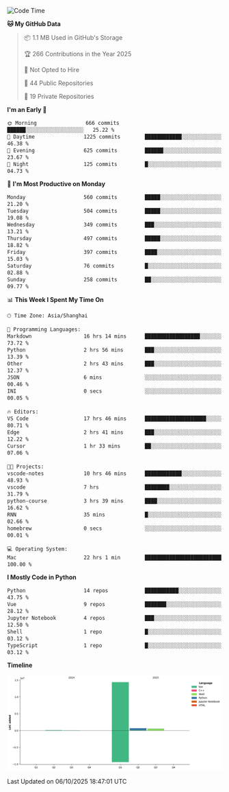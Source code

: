 <!--START_SECTION:waka-->
![Code Time](http://img.shields.io/badge/Code%20Time-763%20hrs%2042%20mins-blue)

**🐱 My GitHub Data** 

> 📦 1.1 MB Used in GitHub's Storage 
 > 
> 🏆 266 Contributions in the Year 2025
 > 
> 🚫 Not Opted to Hire
 > 
> 📜 44 Public Repositories 
 > 
> 🔑 19 Private Repositories 
 > 
**I'm an Early 🐤** 

```text
🌞 Morning                666 commits         ██████░░░░░░░░░░░░░░░░░░░   25.22 % 
🌆 Daytime                1225 commits        ████████████░░░░░░░░░░░░░   46.38 % 
🌃 Evening                625 commits         ██████░░░░░░░░░░░░░░░░░░░   23.67 % 
🌙 Night                  125 commits         █░░░░░░░░░░░░░░░░░░░░░░░░   04.73 % 
```
📅 **I'm Most Productive on Monday** 

```text
Monday                   560 commits         █████░░░░░░░░░░░░░░░░░░░░   21.20 % 
Tuesday                  504 commits         █████░░░░░░░░░░░░░░░░░░░░   19.08 % 
Wednesday                349 commits         ███░░░░░░░░░░░░░░░░░░░░░░   13.21 % 
Thursday                 497 commits         █████░░░░░░░░░░░░░░░░░░░░   18.82 % 
Friday                   397 commits         ████░░░░░░░░░░░░░░░░░░░░░   15.03 % 
Saturday                 76 commits          █░░░░░░░░░░░░░░░░░░░░░░░░   02.88 % 
Sunday                   258 commits         ██░░░░░░░░░░░░░░░░░░░░░░░   09.77 % 
```


📊 **This Week I Spent My Time On** 

```text
🕑︎ Time Zone: Asia/Shanghai

💬 Programming Languages: 
Markdown                 16 hrs 14 mins      ██████████████████░░░░░░░   73.72 % 
Python                   2 hrs 56 mins       ███░░░░░░░░░░░░░░░░░░░░░░   13.39 % 
Other                    2 hrs 43 mins       ███░░░░░░░░░░░░░░░░░░░░░░   12.37 % 
JSON                     6 mins              ░░░░░░░░░░░░░░░░░░░░░░░░░   00.46 % 
INI                      0 secs              ░░░░░░░░░░░░░░░░░░░░░░░░░   00.05 % 

🔥 Editors: 
VS Code                  17 hrs 46 mins      ████████████████████░░░░░   80.71 % 
Edge                     2 hrs 41 mins       ███░░░░░░░░░░░░░░░░░░░░░░   12.22 % 
Cursor                   1 hr 33 mins        ██░░░░░░░░░░░░░░░░░░░░░░░   07.06 % 

🐱‍💻 Projects: 
vscode-notes             10 hrs 46 mins      ████████████░░░░░░░░░░░░░   48.93 % 
vscode                   7 hrs               ████████░░░░░░░░░░░░░░░░░   31.79 % 
python-course            3 hrs 39 mins       ████░░░░░░░░░░░░░░░░░░░░░   16.62 % 
RNN                      35 mins             █░░░░░░░░░░░░░░░░░░░░░░░░   02.66 % 
homebrew                 0 secs              ░░░░░░░░░░░░░░░░░░░░░░░░░   00.01 % 

💻 Operating System: 
Mac                      22 hrs 1 min        █████████████████████████   100.00 % 
```

**I Mostly Code in Python** 

```text
Python                   14 repos            ███████████░░░░░░░░░░░░░░   43.75 % 
Vue                      9 repos             ███████░░░░░░░░░░░░░░░░░░   28.12 % 
Jupyter Notebook         4 repos             ███░░░░░░░░░░░░░░░░░░░░░░   12.50 % 
Shell                    1 repo              █░░░░░░░░░░░░░░░░░░░░░░░░   03.12 % 
TypeScript               1 repo              █░░░░░░░░░░░░░░░░░░░░░░░░   03.12 % 
```



**Timeline**

![Lines of Code chart](https://raw.githubusercontent.com/White1943/White1943/main/assets/bar_graph.png)


 Last Updated on 06/10/2025 18:47:01 UTC
<!--END_SECTION:waka-->
